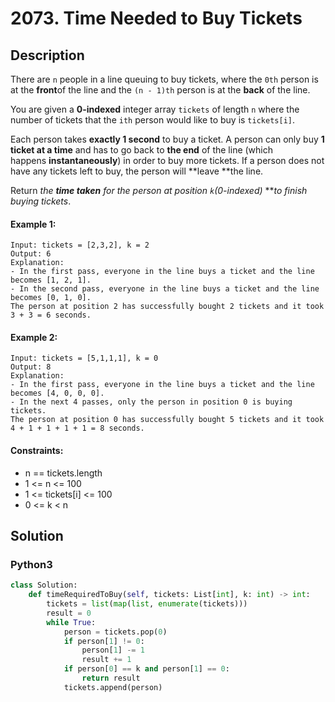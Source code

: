 # 2073. Time Needed to Buy Tickets


## Description
There are `n` people in a line queuing to buy tickets, where the `0th` person is at the **front**of the line and the `(n - 1)th` person is at the **back** of the line.

You are given a **0-indexed** integer array `tickets` of length `n` where the number of tickets that the `ith` person would like to buy is `tickets[i]`.

Each person takes **exactly 1 second** to buy a ticket. A person can only buy **1 ticket at a time** and has to go back to **the end** of the line (which happens **instantaneously**) in order to buy more tickets. If a person does not have any tickets left to buy, the person will **leave **the line.

Return *the **time taken** for the person at position *`k`***(0-indexed)* ***to finish buying tickets*.

#### Example 1:
```
Input: tickets = [2,3,2], k = 2
Output: 6
Explanation: 
- In the first pass, everyone in the line buys a ticket and the line becomes [1, 2, 1].
- In the second pass, everyone in the line buys a ticket and the line becomes [0, 1, 0].
The person at position 2 has successfully bought 2 tickets and it took 3 + 3 = 6 seconds.
```

#### Example 2:
```
Input: tickets = [5,1,1,1], k = 0
Output: 8
Explanation:
- In the first pass, everyone in the line buys a ticket and the line becomes [4, 0, 0, 0].
- In the next 4 passes, only the person in position 0 is buying tickets.
The person at position 0 has successfully bought 5 tickets and it took 4 + 1 + 1 + 1 + 1 = 8 seconds.
```

#### Constraints:
- n == tickets.length
- 1 <= n <= 100
- 1 <= tickets[i] <= 100
- 0 <= k < n


## Solution

### Python3
```python
class Solution:
    def timeRequiredToBuy(self, tickets: List[int], k: int) -> int:
        tickets = list(map(list, enumerate(tickets)))
        result = 0
        while True:
            person = tickets.pop(0)
            if person[1] != 0:
                person[1] -= 1
                result += 1
            if person[0] == k and person[1] == 0:
                return result
            tickets.append(person)
```
